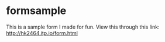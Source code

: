 # formsample

This is a sample form I made for fun. 
View this through this link: http://hk2464.itp.io/form.html
